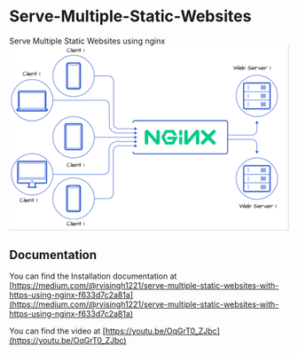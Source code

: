 # Serve-Multiple-Static-Websites
Serve Multiple Static Websites using nginx
![Architecture](docs/nginx.png)
## Documentation

You can find the Installation documentation at [https://medium.com/@rvisingh1221/serve-multiple-static-websites-with-https-using-nginx-f633d7c2a81a](https://medium.com/@rvisingh1221/serve-multiple-static-websites-with-https-using-nginx-f633d7c2a81a)

You can find the video at [https://youtu.be/OqGrT0_ZJbc](https://youtu.be/OqGrT0_ZJbc)
